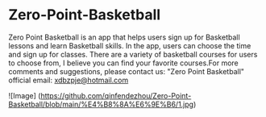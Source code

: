 # Zero-Point-Basketball
Zero Point Basketball is an app that helps users sign up for Basketball lessons and learn Basketball skills. In the app, users can choose the time and sign up for classes. There are a variety of basketball courses for users to choose from, I believe you can find your favorite courses.For more comments and suggestions, please contact us: "Zero Point Basketball" official email: xdbzpje@hotmail.com

![Image]
(https://github.com/qinfendezhou/Zero-Point-Basketball/blob/main/%E4%B8%8A%E6%9E%B6/1.jpg)

